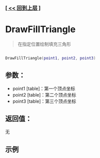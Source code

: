 ### [[ << 回到上层 ]](README.md)

# DrawFillTriangle

> 在指定位置绘制填充三角形

```lua

DrawFillTriangle(point1, point2, point3)

```

## 参数：

+ point1 [table]：第一个顶点坐标
+ point2 [table]：第二个顶点坐标
+ point3 [table]：第三个顶点坐标

## 返回值：

无

## 示例

```lua

```